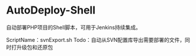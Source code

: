AutoDeploy-Shell
================

自动部署PHP项目的Shell脚本，可用于Jenkins持续集成。

ScriptName：svnExport.sh
Todo：自动从SVN配置库导出需要部署的文件，同时打升级包和还原包